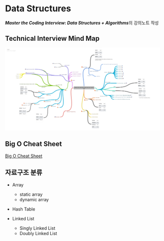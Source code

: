 # Data Structures 

***Master the Coding Interview: Data Structures + Algorithms***의 강의노트 작성

## Technical Interview Mind Map

![Technical Interview Mind Map](../assets/images/Master_the_Interview_Click_here_for_Course_Link_.png)

## Big O Cheat Sheet 

[Big O Cheat Sheet ](https://www.bigocheatsheet.com/)

## 자료구조 분류 

 - Array 
   - static array 
   - dynamic array 

 - Hash Table 
 
 - Linked List
   - Singly Linked List 
   - Doubly Linked List